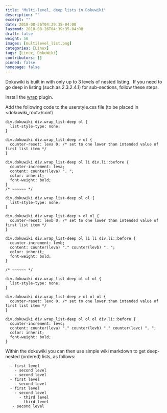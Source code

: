 ```yaml
---
title: "Multi-level, deep lists in Dokuwiki"
description: ""
excerpt: ""
date: 2018-08-26T04:39:35-04:00
lastmod: 2018-08-26T04:39:35-04:00
draft: false
weight: 50
images: [multilevel_list.png]
categories: [Linux]
tags: [Linux, DokuWiki]
contributors: []
pinned: false
homepage: false
---
```

Dokuwiki is built in with only up to 3 levels of nested listing.  If you need to go deep in listing (such as 2.3.2.4.1) for sub-sections, follow these steps. 

Install the <a href="https://www.dokuwiki.org/plugin:wrap" target="_blank">wrap</a> plugin. 

Add the following code to the userstyle.css file (to be placed in <dokuwiki_root>/conf/

```
div.dokuwiki div.wrap_list-deep ol {
  list-style-type: none;
}
 
div.dokuwiki div.wrap_list-deep > ol {
  counter-reset: leva 0; /* set to one lower than intended value of first list item */
}
 
div.dokuwiki div.wrap_list-deep ol li div.li::before {
  counter-increment: leva;
  content: counter(leva) ". ";
  color: inherit;
  font-weight: bold;
}
/* ~~~~~~ */
 
div.dokuwiki div.wrap_list-deep ol ol {
  list-style-type: none;
}
 
div.dokuwiki div.wrap_list-deep > ol ol {
  counter-reset: levb 0; /* set to one lower than intended value of first list item */
}
 
div.dokuwiki div.wrap_list-deep ol li li div.li::before {
  counter-increment: levb;
  content: counter(leva) "." counter(levb) ". ";
  color: inherit;
  font-weight: bold;
}
 
/* ~~~~~~ */
 
div.dokuwiki div.wrap_list-deep ol ol ol {
  list-style-type: none;
}
 
div.dokuwiki div.wrap_list-deep > ol ol ol {
  counter-reset: levc 0; /* set to one lower than intended value of first list item */
}
 
div.dokuwiki div.wrap_list-deep ol ol ol div.li::before {
  counter-increment: levc;
  content: counter(leva) "." counter(levb) "." counter(levc) ". ";
  color: inherit;
  font-weight: bold;
}
```
Within the dokuwiki you can then use simple wiki markdown to get deep-nested (ordered) lists, as follows:
```
  - first level
    - second level
    - second level
  - first level
    - second level
  - first level
    - second level
      - third level
      - third level
   - second level
```